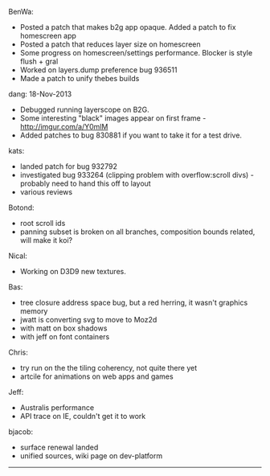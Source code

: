 BenWa:
* Posted a patch that makes b2g app opaque. Added a patch to fix homescreen app
* Posted a patch that reduces layer size on homescreen
* Some progress on homescreen/settings performance. Blocker is style flush + gral
* Worked on layers.dump preference bug 936511
* Made a patch to unify thebes builds

dang: 18-Nov-2013
* Debugged running layerscope on B2G.
* Some interesting "black" images appear on first frame - http://imgur.com/a/Y0mlM
* Added patches to bug 830881 if you want to take it for a test drive.

kats:
* landed patch for bug 932792
* investigated bug 933264 (clipping problem with overflow:scroll divs) - probably need to hand this off to layout
* various reviews

Botond:
* root scroll ids
* panning subset is broken on all branches, composition bounds related, will make it koi?

Nical:
* Working on D3D9 new textures.

Bas:
* tree closure address space bug, but a red herring, it wasn't graphics memory
* jwatt is converting svg to move to Moz2d
* with matt on box shadows
* with jeff on font containers

Chris:
* try run on the the tiling coherency, not quite there yet
* artcile for animations on web apps and games

Jeff:
* Australis performance
* API trace on IE, couldn't get it to work

bjacob:
* surface renewal landed
* unified sources, wiki page on dev-platform

________________


